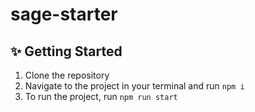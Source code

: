 # sage-starter

## :sparkles: Getting Started
1) Clone the repository
2) Navigate to the project in your terminal and run `npm i`
3) To run the project, run `npm run start`
